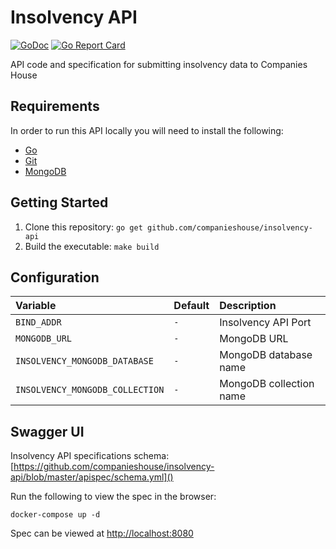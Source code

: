 # Insolvency API

[![GoDoc](https://godoc.org/github.com/companieshouse/insolvency-api?status.svg)](https://godoc.org/github.com/companieshouse/insolvency-api)
[![Go Report Card](https://goreportcard.com/badge/github.com/companieshouse/insolvency-api)](https://goreportcard.com/report/github.com/companieshouse/insolvency-api)

API code and specification for submitting insolvency data to Companies House

## Requirements
In order to run this API locally you will need to install the following:

- [Go](https://golang.org/doc/install)
- [Git](https://git-scm.com/downloads)
- [MongoDB](https://www.mongodb.com/)

## Getting Started
1. Clone this repository: `go get github.com/companieshouse/insolvency-api`
1. Build the executable: `make build`

## Configuration
Variable                        | Default   | Description
:-------------------------------|:----------|:------------
`BIND_ADDR`                     |`-`        | Insolvency API Port
`MONGODB_URL`                   |`-`        | MongoDB URL
`INSOLVENCY_MONGODB_DATABASE`   |`-`        | MongoDB database name
`INSOLVENCY_MONGODB_COLLECTION` |`-`        | MongoDB collection name

## Swagger UI

Insolvency API specifications schema: [https://github.com/companieshouse/insolvency-api/blob/master/apispec/schema.yml]()

Run the following to view the spec in the browser:

    docker-compose up -d

Spec can be viewed at [http://localhost:8080](http://localhost:8080)